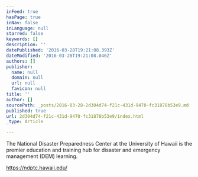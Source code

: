 ```yaml
---
inFeed: true
hasPage: true
inNav: false
inLanguage: null
starred: false
keywords: []
description: ''
datePublished: '2016-03-28T19:21:08.393Z'
dateModified: '2016-03-28T19:21:08.046Z'
authors: []
publisher:
  name: null
  domain: null
  url: null
  favicon: null
title: ''
author: []
sourcePath: _posts/2016-03-28-2d304d74-f21c-431d-9470-fc31878b53e9.md
published: true
url: 2d304d74-f21c-431d-9470-fc31878b53e9/index.html
_type: Article

---
```

The National Disaster Preparedness Center at the University of Hawaii is the premier education and training hub for disaster and emergency management (DEM) learning.  

https://ndptc.hawaii.edu/